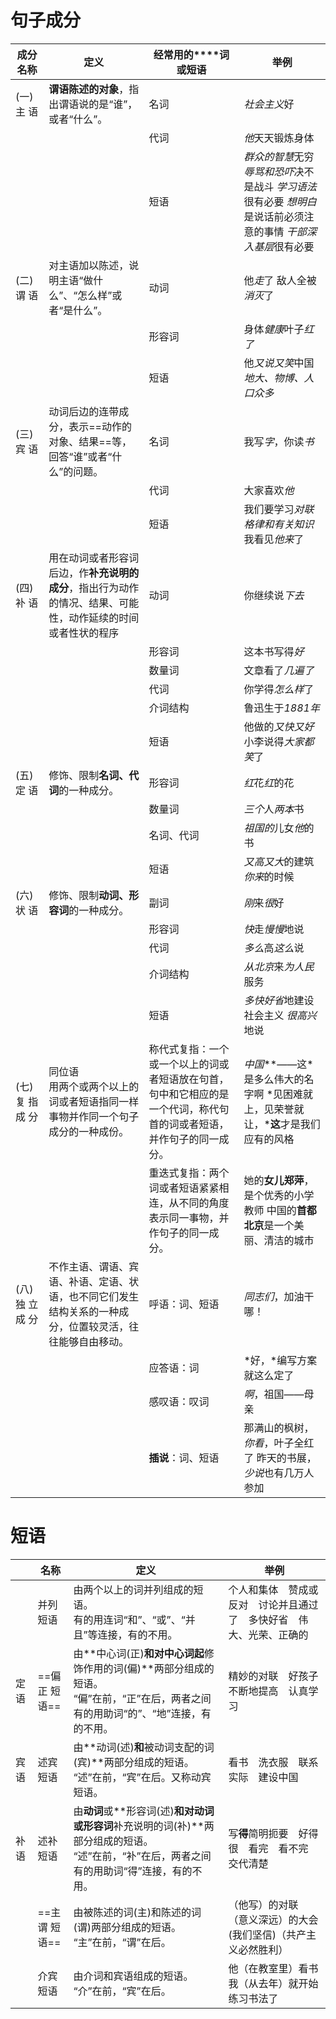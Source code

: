 # 句子成分

| **成分**  **名称**   | **定义**                                                     | **经常用的****词或短语**                                     | **举例**                                                     |
| -------------------- | ------------------------------------------------------------ | ------------------------------------------------------------ | ------------------------------------------------------------ |
| (一)     主     语   | **谓语陈述的对象**，指出谓语说的是“谁”，或者“什么”。         | 名词                                                         | *社会主义*好                                                 |
|                      |                                                              | 代词                                                         | *他*天天锻炼身体                                             |
|                      |                                                              | 短语                                                         | *群众的智慧*无穷  *辱骂和恐吓*决不是战斗  *学习语法*很有必要  *想明白*是说话前必须注意的事情  *干部深入基层*很有必要 |
| (二)     谓     语   | 对主语加以陈述，说明主语“做什么”、“怎么样”或者“是什么”。     | 动词                                                         | 他*走*了  敌人全被*消灭*了                                   |
|                      |                                                              | 形容词                                                       | 身体*健康*叶子*红了*                                         |
|                      |                                                              | 短语                                                         | 他*又说又笑*中国*地大、物博、人口众多*                       |
| (三)     宾     语   | 动词后边的连带成分，表示==动作的对象、结果==等，回答“谁”或者“什么”的问题。 | 名词                                                         | 我写*字*，你读*书*                                           |
|                      |                                                              | 代词                                                         | 大家喜欢*他*                                                 |
|                      |                                                              | 短语                                                         | 我们要学习*对联格律和有关知识* 我看见*他来*了                |
| (四)     补     语   | 用在动词或者形容词后边，作**补充说明的成分**，指出行为动作的情况、结果、可能性，动作延续的时间或者性状的程序 | 动词                                                         | 你继续说*下去*                                               |
|                      |                                                              | 形容词                                                       | 这本书写得*好*                                               |
|                      |                                                              | 数量词                                                       | 文章看了*几遍了*                                             |
|                      |                                                              | 代词                                                         | 你学得*怎么样*了                                             |
|                      |                                                              | 介词结构                                                     | 鲁迅生于*1881年*                                             |
|                      |                                                              | 短语                                                         | 他做的*又快又好*小李说得*大家都笑*了                         |
| (五)     定     语   | 修饰、限制**名词、代词**的一种成分。                         | 形容词                                                       | *红*花*红*的花                                               |
|                      |                                                              | 数量词                                                       | *三个*人*两本*书                                             |
|                      |                                                              | 名词、代词                                                   | *祖国的*儿女*他*的书                                         |
|                      |                                                              | 短语                                                         | *又高又大*的建筑  *你来*的时候                               |
| (六)     状     语   | 修饰、限制**动词、形容词**的一种成分。                       | 副词                                                         | *刚*来*很*好                                                 |
|                      |                                                              | 形容词                                                       | *快*走*慢慢*地说                                             |
|                      |                                                              | 代词                                                         | *多么*高*这么*说                                             |
|                      |                                                              | 介词结构                                                     | *从北京*来*为人民*服务                                       |
|                      |                                                              | 短语                                                         | *多快好省*地建设社会主义  *很高兴*地说                       |
| (七)  复  指  成  分 | 同位语<br>用两个或两个以上的词或者短语指同一样事物并作同一个句子成分的一种成份。 | 称代式复指：一个或一个以上的词或者短语放在句首，句中和它相应的是一个代词，称代句首的词或者短语，并作句子的同一成分。 | *中国***——这*是多么伟大的名字啊  *见困难就上，见荣誉就让，***这**才是我们应有的风格 |
|                      |                                                              | 重迭式复指：两个词或者短语紧紧相连，从不同的角度表示同一事物，并作句子的同一成分。 | 她的**女儿郑萍**，是个优秀的小学教师  中国的**首都北京**是一个美丽、清洁的城市 |
| (八)  独  立  成  分 | 不作主语、谓语、宾语、补语、定语、状语，也不同它们发生结构关系的一种成分，位置较灵活，往往能够自由移动。 | 呼语：词、短语                                               | *同志们*，加油干哪！                                         |
|                      |                                                              | 应答语：词                                                   | *好，*编写方案就这么定了                                     |
|                      |                                                              | 感叹语：叹词                                                 | *啊*，祖国——母亲                                             |
|                      |                                                              | **插说**：词、短语                                           | 那满山的枫树，*你看*，叶子全红了  昨天的书展，*少说*也有几万人参加 |





# 短语

|      | **名称**       | **定义**                                                     | **举例**                                                     |
| ---- | -------------- | ------------------------------------------------------------ | ------------------------------------------------------------ |
|      | 并列  短语     | 由两个以上的词并列组成的短语。<br>有的用连词“和”、“或”、“并且”等连接，有的不用。 | 个人和集体　赞成或反对　讨论并且通过了　多快好省　伟大、光荣、正确的 |
| 定语 | ==偏正  短语== | 由**中心词(正)**和对中心词起**修饰作用的词(偏)**两部分组成的短语。<br/>“偏”在前，“正”在后，两者之间有的用助词“的”、“地”连接，有的不用。 | 精妙的对联　好孩子　不断地提高　认真学习                     |
| 宾语 | 述宾  短语     | 由**动词(述)**和**被动词支配的词(宾)**两部分组成的短语。<br/>“述”在前，“宾”在后。又称动宾短语。 | 看书　洗衣服　联系实际　建设中国                             |
| 补语 | 述补  短语     | 由**动词**或**形容词(述)**和对动词或形容词**补充说明的词(补)**两部分组成的短语。<br/>“述”在前，“补”在后，两者之间有的用助词“得”连接，有的不用。 | 写**得**简明扼要　好得很　看完　看不完　交代清楚             |
|      | ==主谓  短语== | 由被陈述的词(主)和陈述的词(谓)两部分组成的短语。<br/>“主”在前，“谓”在后。 | （他写）的对联　（意义深远）的大会　(我们坚信)（共产主义必然胜利） |
|      | 介宾  短语     | 由介词和宾语组成的短语。<br/>“介”在前，“宾”在后。            | 他（在教室里）看书  我（从去年）就开始练习书法了             |

